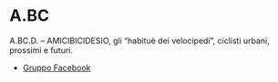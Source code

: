 # A.BC

A.BC.D. – AMICIBICIDESIO, gli  “habituè dei velocipedi”, ciclisti urbani, prossimi e futuri.

- [Gruppo Facebook](https://www.facebook.com/groups/246068949123994/)
